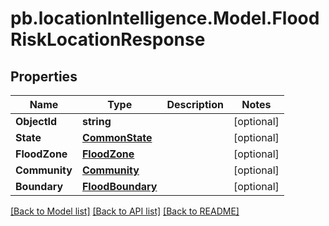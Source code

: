 # pb.locationIntelligence.Model.FloodRiskLocationResponse
## Properties

Name | Type | Description | Notes
------------ | ------------- | ------------- | -------------
**ObjectId** | **string** |  | [optional] 
**State** | [**CommonState**](CommonState.md) |  | [optional] 
**FloodZone** | [**FloodZone**](FloodZone.md) |  | [optional] 
**Community** | [**Community**](Community.md) |  | [optional] 
**Boundary** | [**FloodBoundary**](FloodBoundary.md) |  | [optional] 

[[Back to Model list]](../README.md#documentation-for-models) [[Back to API list]](../README.md#documentation-for-api-endpoints) [[Back to README]](../README.md)

